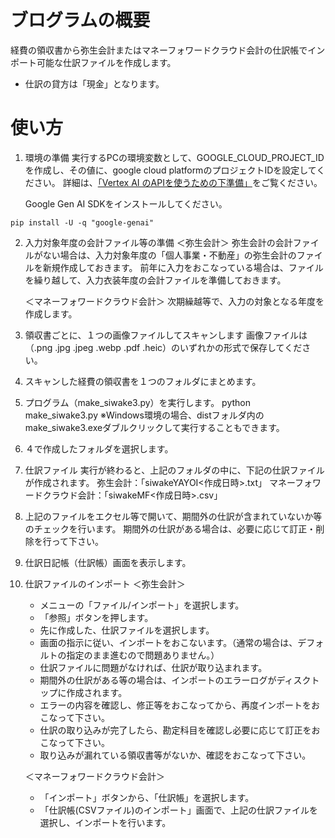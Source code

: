 # ブログラムの概要
経費の領収書から弥生会計またはマネーフォワードクラウド会計の仕訳帳でインポート可能な仕訳ファイルを作成します。
* 仕訳の貸方は「現金」となります。

# 使い方
1. 環境の準備
    実行するPCの環境変数として、GOOGLE_CLOUD_PROJECT_IDを作成し、その値に、google cloud platformのプロジェクトIDを設定してください。
     詳細は、[「Vertex AI のAPIを使うための下準備」](https://note.com/kenichi_nakatani/n/n91035c588ecd)をご覧ください。

    Google Gen AI SDKをインストールしてください。
```
pip install -U -q "google-genai"
```

2. 入力対象年度の会計ファイル等の準備
    ＜弥生会計＞
    弥生会計の会計ファイルがない場合は、入力対象年度の「個人事業・不動産」の弥生会計のファイルを新規作成しておきます。
    前年に入力をおこなっている場合は、ファイルを繰り越して、入力衣装年度の会計ファイルを準備しておきます。

    ＜マネーフォワードクラウド会計＞
    次期繰越等で、入力の対象となる年度を作成します。

3. 領収書ごとに、１つの画像ファイルしてスキャンします
    画像ファイルは（.png .jpg .jpeg .webp .pdf .heic）のいずれかの形式で保存してください。

4. スキャンした経費の領収書を１つのフォルダにまとめます。

5. プログラム（make_siwake3.py）を実行します。
    python make_siwake3.py
    ※Windows環境の場合、distフォルダ内のmake_siwake3.exeダブルクリックして実行することもできます。

6. ４で作成したフォルダを選択します。

7. 仕訳ファイル
    実行が終わると、上記のフォルダの中に、下記の仕訳ファイルが作成されます。
    弥生会計：「siwakeYAYOI<作成日時>.txt」
    マネーフォワードクラウド会計：「siwakeMF<作成日時>.csv」

8. 上記のファイルをエクセル等で開いて、期間外の仕訳が含まれていないか等のチェックを行います。
    期間外の仕訳がある場合は、必要に応じて訂正・削除を行って下さい。
　　
9. 仕訳日記帳（仕訳帳）画面を表示します。

10. 仕訳ファイルのインポート
    ＜弥生会計＞
    * メニューの「ファイル/インポート」を選択します。
    * 「参照」ボタンを押します。
    * 先に作成した、仕訳ファイルを選択します。
    * 画面の指示に従い、インポートをおこないます。（通常の場合は、デフォルトの指定のまま進むので問題ありません。）
    * 仕訳ファイルに問題がなければ、仕訳が取り込まれます。
    * 期間外の仕訳がある等の場合は、インポートのエラーログがディスクトップに作成されます。
    * エラーの内容を確認し、修正等をおこなってから、再度インポートをおこなって下さい。
    * 仕訳の取り込みが完了したら、勘定科目を確認し必要に応じて訂正をおこなって下さい。
    * 取り込みが漏れている領収書等がないか、確認をおこなって下さい。

    ＜マネーフォワードクラウド会計＞
    * 「インポート」ボタンから、「仕訳帳」を選択します。
    * 「仕訳帳(CSVファイル)のインポート」画面で、上記の仕訳ファイルを選択し、インポートを行います。

